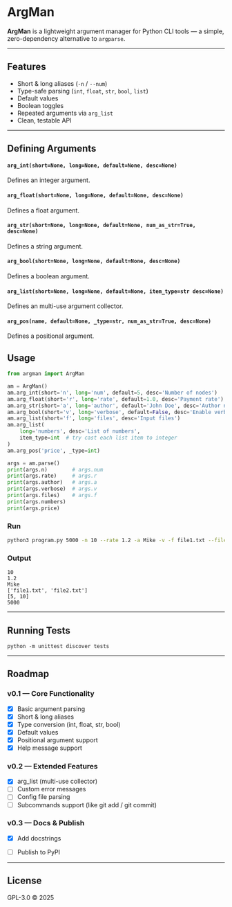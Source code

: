 # ArgMan

**ArgMan** is a lightweight argument manager for Python CLI tools —
a simple, zero-dependency alternative to `argparse`.

---

## Features

- Short & long aliases (`-n` / `--num`)
- Type-safe parsing (`int`, `float`, `str`, `bool`, `list`)
- Default values
- Boolean toggles
- Repeated arguments via `arg_list`
- Clean, testable API

---

## Defining Arguments

#### `arg_int(short=None, long=None, default=None, desc=None)`
Defines an integer argument.

#### `arg_float(short=None, long=None, default=None, desc=None)`
Defines a float argument.

#### `arg_str(short=None, long=None, default=None, num_as_str=True, desc=None)`
Defines a string argument.

#### `arg_bool(short=None, long=None, default=None, desc=None)`
Defines a boolean argument.

#### `arg_list(short=None, long=None, default=None, item_type=str desc=None)`
Defines an multi-use argument collector.

#### `arg_pos(name, default=None, _type=str, num_as_str=True, desc=None)`
Defines a positional argument.


## Usage
```python
from argman import ArgMan

am = ArgMan()
am.arg_int(short='n', long='num', default=5, desc='Number of nodes')
am.arg_float(short='r', long='rate', default=1.0, desc='Payment rate')
am.arg_str(short='a', long='author', default='John Doe', desc='Author name')
am.arg_bool(short='v', long='verbose', default=False, desc='Enable verbose output')
am.arg_list(short='f', long='files', desc='Input files')
am.arg_list(
    long='numbers', desc='List of numbers',
    item_type=int  # try cast each list item to integer
)
am.arg_pos('price', _type=int)

args = am.parse()
print(args.n)        # args.num
print(args.rate)     # args.r
print(args.author)   # args.a
print(args.verbose)  # args.v
print(args.files)    # args.f
print(args.numbers)
print(args.price)

```

### Run
```bash
python3 program.py 5000 -n 10 --rate 1.2 -a Mike -v -f file1.txt --files file2.txt --numbers 5 --numbers 10
```

### Output
```
10
1.2
Mike
['file1.txt', 'file2.txt']
[5, 10]
5000
```

---

## Running Tests
```
python -m unittest discover tests
```

---

## Roadmap

### v0.1 — Core Functionality
- [x] Basic argument parsing
- [x] Short & long aliases
- [x] Type conversion (int, float, str, bool)
- [x] Default values
- [x] Positional argument support
- [x] Help message support

### v0.2 — Extended Features
- [x] arg_list (multi-use collector)
- [ ] Custom error messages
- [ ] Config file parsing
- [ ] Subcommands support (like git add / git commit)

### v0.3 — Docs & Publish
- [x] Add docstrings
- [ ] Publish to PyPI


---

## License
GPL-3.0 © 2025
